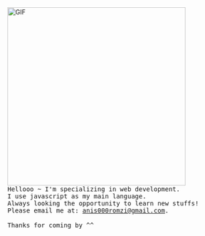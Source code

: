 <img alt="GIF" src="https://media.giphy.com/media/l4KihuqeuJEi9qLSM/giphy.gif" style="height: 400px" />
<br />
<samp>Hellooo ~ I'm specializing in web development.</samp>
<br />
<samp>I use javascript as my main language.</samp>
<br />
<samp>Always looking the opportunity to learn new stuffs!</samp>
<br />
<samp>Please email me at: <a href="mailto:anis000romzi@gmail.com">anis000romzi@gmail.com</a>.</samp>
<br><br>
<samp>Thanks for coming by ^^</samp>
<br><br>

